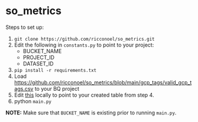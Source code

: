 # so_metrics

Steps to set up:

1. `git clone https://github.com/ricconoel/so_metrics.git`
2. Edit the following in `constants.py` to point to your project:
   - BUCKET_NAME
   - PROJECT_ID
   - DATASET_ID
3. `pip install -r requirements.txt`
4. Load https://github.com/ricconoel/so_metrics/blob/main/gcp_tags/valid_gcp_tags.csv to your BQ project
5. Edit [this](https://github.com/ricconoel/so_metrics/blob/main/sql_scripts/filter_answer_view.sql#L26) locally to point to your created table from step 4.
6. python `main.py`

**NOTE:**
Make sure that `BUCKET_NAME` is existing prior to running `main.py`.
